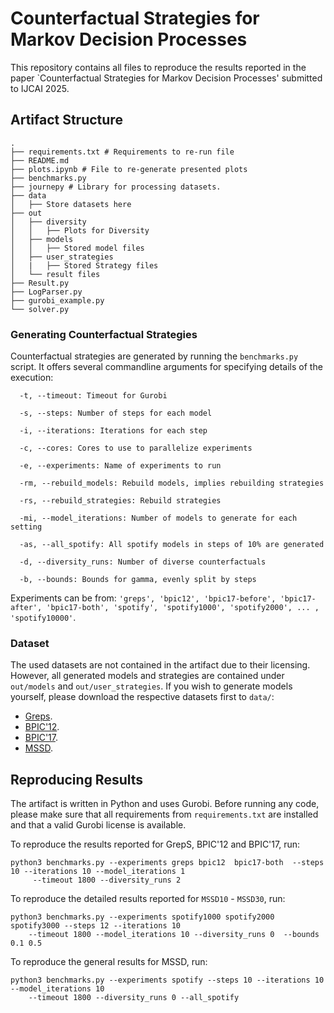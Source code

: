 # Counterfactual Strategies for Markov Decision Processes

This repository contains all files to reproduce the results reported in the paper `Counterfactual Strategies for Markov Decision Processes' submitted to IJCAI 2025.

## Artifact Structure

```
.
├── requirements.txt # Requirements to re-run file
├── README.md
├── plots.ipynb # File to re-generate presented plots
├── benchmarks.py
├── journepy # Library for processing datasets.
├── data
│   ├── Store datasets here
├── out
│   ├── diversity
│   │   ├── Plots for Diversity
│   ├── models
│   │   ├── Stored model files
│   ├── user_strategies
│   |   ├── Stored Strategy files
│   └── result files
├── Result.py
├── LogParser.py
├── gurobi_example.py
└── solver.py
```

### Generating Counterfactual Strategies

Counterfactual strategies are generated by running the ```benchmarks.py``` script.
It offers several commandline arguments for specifying details of the execution:

```
  -t, --timeout: Timeout for Gurobi
  
  -s, --steps: Number of steps for each model
  
  -i, --iterations: Iterations for each step
  
  -c, --cores: Cores to use to parallelize experiments
  
  -e, --experiments: Name of experiments to run
  
  -rm, --rebuild_models: Rebuild models, implies rebuilding strategies
  
  -rs, --rebuild_strategies: Rebuild strategies
  
  -mi, --model_iterations: Number of models to generate for each setting
  
  -as, --all_spotify: All spotify models in steps of 10% are generated
  
  -d, --diversity_runs: Number of diverse counterfactuals
  
  -b, --bounds: Bounds for gamma, evenly split by steps
```

Experiments can be from: ```'greps', 'bpic12', 'bpic17-before', 'bpic17-after', 'bpic17-both', 'spotify', 'spotify1000', 'spotify2000', ... , 'spotify10000'```.

### Dataset

The used datasets are not contained in the artifact due to their licensing.
However, all generated models and strategies are contained under ```out/models``` and ```out/user_strategies```.
If you wish to generate models yourself, please download the respective datasets first to ```data/```:

- [Greps](https://zenodo.org/records/10666884).
- [BPIC'12](https://data.4tu.nl/articles/dataset/BPI_Challenge_2012/12689204/1).
- [BPIC'17](https://data.4tu.nl/articles/dataset/BPI_Challenge_2017/12696884).
- [MSSD](https://www.aicrowd.com/challenges/spotify-sequential-skip-prediction-challenge).

## Reproducing Results
The artifact is written in Python and uses Gurobi.
Before running any code, please make sure that all requirements from ```requirements.txt``` are installed and that a valid Gurobi license is available. 

To reproduce the results reported for GrepS, BPIC'12 and BPIC'17, run: 

``` 
python3 benchmarks.py --experiments greps bpic12  bpic17-both  --steps 10 --iterations 10 --model_iterations 1
     --timeout 1800 --diversity_runs 2 
```

To reproduce the detailed results reported for ```MSSD10``` - ```MSSD30```, run: 

```
python3 benchmarks.py --experiments spotify1000 spotify2000 spotify3000 --steps 12 --iterations 10 
    --timeout 1800 --model_iterations 10 --diversity_runs 0  --bounds 0.1 0.5
```
To reproduce the general results for MSSD, run:

```
python3 benchmarks.py --experiments spotify --steps 10 --iterations 10 --model_iterations 10
    --timeout 1800 --diversity_runs 0 --all_spotify
```